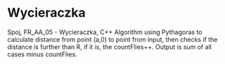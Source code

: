# Wycieraczka
Spoj, FR_AA_05 - Wycieraczka, C++
Algorithm using Pythagoras to calculate distance from point (a,0) to point from input, then checks if the distance is further than R, if it is, the countFlies++. Output is sum of all cases minus countFlies.
